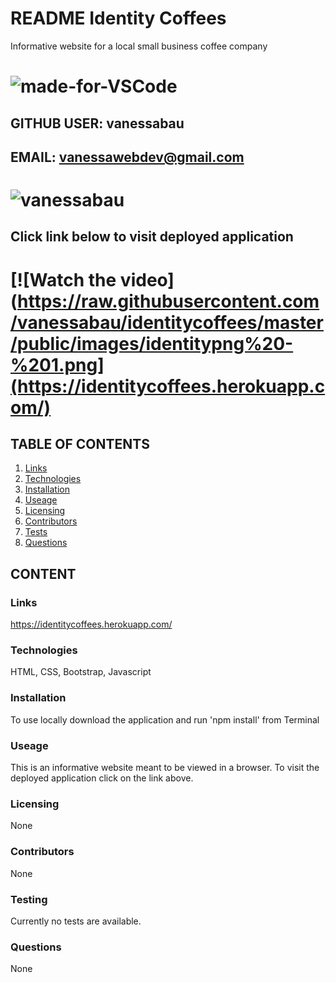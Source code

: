 # README Identity Coffees
Informative website for a local small business coffee company
# ![made-for-VSCode](https://img.shields.io/badge/Made%20for-VSCode-1f425f.svg)
## GITHUB USER: vanessabau
## EMAIL: vanessawebdev@gmail.com 
# ![vanessabau](https://avatars2.githubusercontent.com/u/59780981?v=4)
## Click link below to visit deployed application
# [![Watch the video](https://raw.githubusercontent.com/vanessabau/identitycoffees/master/public/images/identitypng%20-%201.png](https://identitycoffees.herokuapp.com/)
## TABLE OF CONTENTS
1. [Links](###Links)
2. [Technologies](###Technologies)
3. [Installation](###Installation)
4. [Useage](###Useage)
5. [Licensing](###Licensing)
6. [Contributors](###Contributors)
7. [Tests](###Testing)
8. [Questions](###Questions)

## CONTENT
### Links
https://identitycoffees.herokuapp.com/
### Technologies
HTML, CSS, Bootstrap, Javascript
### Installation
To use locally download the application and run 'npm install' from Terminal
### Useage
This is an informative website meant to be viewed in a browser. To visit the deployed application click on the link above.
### Licensing
None
### Contributors
None
### Testing
Currently no tests are available.
### Questions
None

